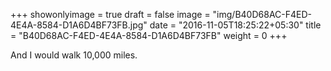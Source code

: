 +++
showonlyimage = true
draft = false
image = "img/B40D68AC-F4ED-4E4A-8584-D1A6D4BF73FB.jpg"
date = "2016-11-05T18:25:22+05:30"
title = "B40D68AC-F4ED-4E4A-8584-D1A6D4BF73FB"
weight = 0
+++

And I would walk 10,000 miles.

